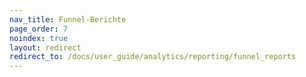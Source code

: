 ```yaml
---
nav_title: Funnel-Berichte
page_order: 7
noindex: true
layout: redirect
redirect_to: /docs/user_guide/analytics/reporting/funnel_reports
---
```

